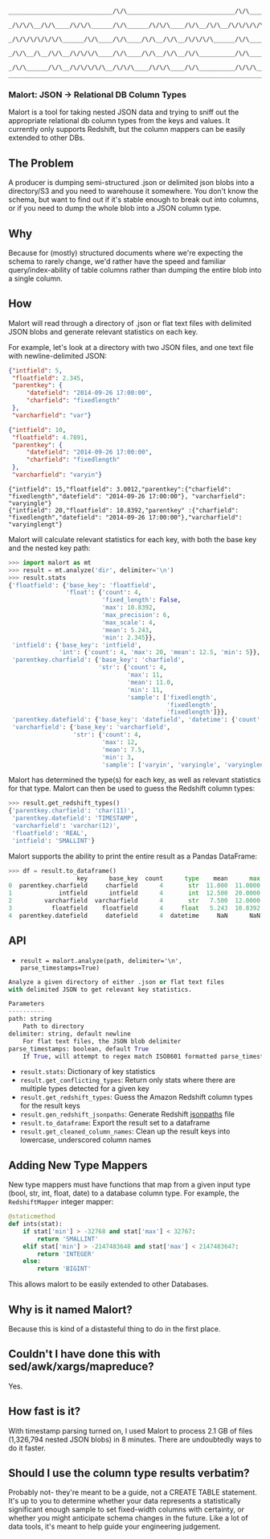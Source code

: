 ```

     _____________________________/\/\______________________________/\/\_____
    _/\/\/\__/\/\____/\/\/\______/\/\______/\/\/\____/\/\__/\/\__/\/\/\/\/\_
   _/\/\/\/\/\/\/\______/\/\____/\/\____/\/\__/\/\__/\/\/\/\______/\/\_____
  _/\/\__/\__/\/\__/\/\/\/\____/\/\____/\/\__/\/\__/\/\__________/\/\_____
 _/\/\______/\/\__/\/\/\/\/\__/\/\/\____/\/\/\____/\/\__________/\/\/\___
________________________________________________________________________

```

### Malort: JSON -> Relational DB Column Types

Malort is a tool for taking nested JSON data and trying to sniff out the appropriate relational db column types from the keys and values. It currently only supports Redshift, but the column mappers can be easily extended to other DBs.

The Problem
-----------
A producer is dumping semi-structured .json or delimited json blobs into a directory/S3 and you need to warehouse it somewhere. You don't know the schema, but want to find out if it's stable enough to break out into columns, or if you need to dump the whole blob into a JSON column type.

Why
-----
Because for (mostly) structured documents where we're expecting the schema to rarely change, we'd rather have the speed and familiar query/index-ability of table columns rather than dumping the entire blob into a single column.

How
------
Malort will read through a directory of .json or flat text files with delimited JSON blobs and generate relevant statistics on each key.

For example, let's look at a directory with two JSON files, and one text file with newline-delimited JSON:
```json
{"intfield": 5,
 "floatfield": 2.345,
 "parentkey": {
     "datefield": "2014-09-26 17:00:00",
     "charfield": "fixedlength"
 },
 "varcharfield": "var"}

{"intfield": 10,
 "floatfield": 4.7891,
 "parentkey": {
     "datefield": "2014-09-26 17:00:00",
     "charfield": "fixedlength"
 },
 "varcharfield": "varyin"}
 ```

 ```
{"intfield": 15,"floatfield": 3.0012,"parentkey":{"charfield": "fixedlength","datefield": "2014-09-26 17:00:00"}, "varcharfield": "varyingle"}
{"intfield": 20,"floatfield": 10.8392,"parentkey" :{"charfield": "fixedlength","datefield": "2014-09-26 17:00:00"},"varcharfield": "varyinglengt"}
```

Malort will calculate relevant statistics for each key, with both the base key and the nested key path:
```python
>>> import malort as mt
>>> result = mt.analyze('dir', delimiter='\n')
>>> result.stats
{'floatfield': {'base_key': 'floatfield',
                'float': {'count': 4,
                          'fixed_length': False,
                          'max': 10.8392,
                          'max_precision': 6,
                          'max_scale': 4,
                          'mean': 5.243,
                          'min': 2.345}},
 'intfield': {'base_key': 'intfield',
              'int': {'count': 4, 'max': 20, 'mean': 12.5, 'min': 5}},
 'parentkey.charfield': {'base_key': 'charfield',
                         'str': {'count': 4,
                                 'max': 11,
                                 'mean': 11.0,
                                 'min': 11,
                                 'sample': ['fixedlength',
                                            'fixedlength',
                                            'fixedlength']}},
 'parentkey.datefield': {'base_key': 'datefield', 'datetime': {'count': 4}},
 'varcharfield': {'base_key': 'varcharfield',
                  'str': {'count': 4,
                          'max': 12,
                          'mean': 7.5,
                          'min': 3,
                          'sample': ['varyin', 'varyingle', 'varyinglengt']}}}
```

Malort has determined the type(s) for each key, as well as relevant statistics for that type. Malort can then be used to guess the Redshift column types:

```python
>>> result.get_redshift_types()
{'parentkey.charfield': 'char(11)',
 'parentkey.datefield': 'TIMESTAMP',
 'varcharfield': 'varchar(12)',
 'floatfield': 'REAL',
 'intfield': 'SMALLINT'}
 ```

Malort supports the ability to print the entire result as a Pandas DataFrame:
```python
>>> df = result.to_dataframe()
                   key      base_key  count      type    mean      max     min  max_precision  max_scale fixed_length                                   sample redshift_types
0  parentkey.charfield     charfield      4       str  11.000  11.0000  11.000            NaN        NaN         None  [fixedlength, fixedlength, fixedlength]       char(11)
1             intfield      intfield      4       int  12.500  20.0000   5.000            NaN        NaN         None                                     None       SMALLINT
2         varcharfield  varcharfield      4       str   7.500  12.0000   3.000            NaN        NaN         None                 [var, varyin, varyingle]    varchar(12)
3           floatfield    floatfield      4     float   5.243  10.8392   2.345              6          4        False                                     None           REAL
4  parentkey.datefield     datefield      4  datetime     NaN      NaN     NaN            NaN        NaN         None                                     None      TIMESTAMP
```

API
---
* `result = malort.analyze(path, delimiter='\n', parse_timestamps=True)`

```python
Analyze a given directory of either .json or flat text files
with delimited JSON to get relevant key statistics.

Parameters
----------
path: string
    Path to directory
delimiter: string, default newline
    For flat text files, the JSON blob delimiter
parse_timestamps: boolean, default True
    If True, will attempt to regex match ISO8601 formatted parse_timestamps
```

* `result.stats`: Dictionary of key statistics
* `result.get_conflicting_types`: Return only stats where there are multiple types detected for a given key
* `result.get_redshift_types`: Guess the Amazon Redshift column types for the result keys
* `result.gen_redshift_jsonpaths`: Generate Redshift [jsonpaths](http://docs.aws.amazon.com/redshift/latest/dg/r_COPY_command_examples.html#copy-from-json-examples-using-jsonpaths) file
* `result.to_dataframe`: Export the result set to a dataframe
* `result.get_cleaned_column_names`: Clean up the result keys into lowercase, underscored column names

Adding New Type Mappers
-----------------------
New type mappers must have functions that map from a given input type (bool, str, int, float, date) to a database column type. For example, the `RedshiftMapper` integer mapper:
```python
@staticmethod
def ints(stat):
    if stat['min'] > -32768 and stat['max'] < 32767:
        return 'SMALLINT'
    elif stat['min'] > -2147483648 and stat['max'] < 2147483647:
        return 'INTEGER'
    else:
        return 'BIGINT'
```

This allows malort to be easily extended to other Databases.

Why is it named Malort?
-----------------------
Because this is kind of a distasteful thing to do in the first place.

Couldn't I have done this with sed/awk/xargs/mapreduce?
-------------------------------------------------------
Yes.

How fast is it?
---------------
With timestamp parsing turned on, I used Malort to process 2.1 GB of files (1,326,794 nested JSON blobs) in 8 minutes. There are undoubtedly ways to do it faster.

Should I use the column type results verbatim?
----------------------------------------------
Probably not- they're meant to be a guide, not a CREATE TABLE statement. It's up to you to determine whether your data represents a statistically significant enough sample to set fixed-width columns with certainty, or whether you might anticipate schema changes in the future. Like a lot of data tools, it's meant to help guide your engineering judgement.
